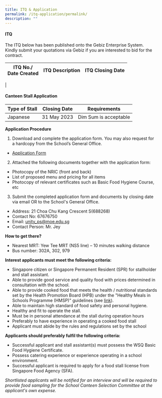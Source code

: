 ```yaml
---
title: ITQ & Application
permalink: /itq-application/permalink/
description: ""
---
```

#### ITQ
The ITQ below has been published onto the Gebiz Enterprise System. <br>Kindly submit your quotations via Gebiz if you are interested to bid for the contract.


| ITQ No./<br>Date Created | ITQ Description | ITQ Closing Date |
| -------- | -------- | -------- |
|

#### Canteen Stall Application

| Type of Stall | Closing Date | Requirements |
| -------- | -------- | -------- |
| Japanese     | 31 May 2023     | Dim Sum is acceptable|

**Application Procedure**

1. Download and complete the application form. You may also request for a hardcopy from the School’s General Office.<br>
*  [Application Form](/files/Info%20Hub/2023/application%20form%20for%20stall.pdf)

2. Attached the following documents together with the application form:
* Photocopy of the NRIC (front and back)
* List of proposed menu and pricing for all items
* Photocopy of relevant certificates such as Basic Food Hygiene Course, etc

3. Submit the completed application form and documents by closing date via email OR to the School's General Office.

* Address: 21 Choa Chu Kang Crescent S(688268)
* Contact No: 67676750
* Email: unity_ps@moe.edu.sg
* Contact Person: Mr. Jey 

**How to get there?**
* Nearest MRT: Yew Tee MRT (NS5 line) – 10 minutes walking distance
* Bus number: 302A, 302, 979

**Interest applicants must meet the following criteria:**
* Singapore citizen or Singapore Permanent Resident (SPR) for stallholder and stall assistant.
* Able to provide good service and quality food with prices determined in consultation with the school.
* Able to provide cooked food that meets the health / nutritional standards set by the Health Promotion Board (HPB) under the "Healthy Meals in Schools Programme (HMSP)" guidelines (see [link](https://www.hpb.gov.sg/schools/school-programmes/healthy-meals-in-schools-programme)).
* Able to maintain high standard of food safety and personal hygiene.
* Healthy and fit to operate the stall.
* Must be in personal attendance at the stall during operation hours
* Preferably to have experience in operating a cooked food stall
* Applicant must abide by the rules and regulations set by the school



**Applicants should preferably fulfil the following criteria:**
* Successful applicant and stall assistant(s) must possess the WSQ Basic Food Hygiene Certificate.
* Possess catering experience or experience operating in a school environment.
* Successful applicant is required to apply for a food stall license from Singapore Food Agency (SFA).


*Shortlisted applicants will be notified for an interview and will be required to provide food sampling for the School Canteen Selection Committee at the applicant's own expense.*